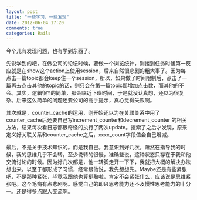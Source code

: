 ```yaml
---
layout: post
title: "一些学习，一些发现"
date: 2012-06-04 17:20
comments: true
categories: Rails
---
```

今个儿有发现问题，也有学到东西了。

先说学到的吧，在做公司的论坛时候，要做一个浏览统计，刚接到任务时候第一反应就是在show这个action上使用session，后来自然很悲剧的粗大事了。因为每点击一篇topic都会keep住一个session，所以，如果做了时间限制后，点击了一篇再去点击其他的topic的话，则只会在第一篇topic那增加点击数，而其他的不会。其实，逻辑很Y的简单，那会临近下班时间，于是就没认真想，还以为很复杂。后来这么简单的问题还要公司的高手提示，真心觉得失败啊。

其次就是，counter_cache的运用，刚开始还以为在关联关系中用了counter_cache后还要自己写increment_counter和decrement_counter 的相关方法，结果每次看日志都很奇怪的执行了两次update。搜索了之后才发现，原来定义好关联关系和counter_cache之后，xxxx_count字段值会自己增减。

最后，不是关于技术知识的。而是我自己。我意识到好几次，萧然在指导我的时候，我的思维几乎不会转，至少说转的很慢，准确些说，这种状态只存在于我和他交流讨论的时候。因为好几次都是，他一转脚走开一下下，我就把大概的解决办法想出来。以至于都形成了习惯，经常跟他说，我先想想先。Maybe还是有些紧张吧，不是那种紧张，毕竟我跟他也算挺熟啦，肯定不会紧张什么，应该说是思维紧张吧。这个毛病有点悲剧啊。感觉自己的即兴思考能力还不及慢性思考能力的十分一。还是得多点跟人交流啊。